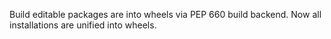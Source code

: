 Build editable packages are into wheels via PEP 660 build backend. Now all installations are unified into wheels.
